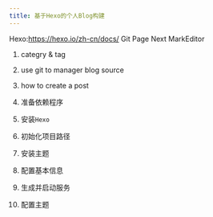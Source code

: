 ```yaml
---
title: 基于Hexo的个人Blog构建
---
```

Hexo:https://hexo.io/zh-cn/docs/
Git Page
Next
MarkEditor
1. categry & tag
2. use git to manager blog source
3. how to create a post

0. 准备依赖程序
1. 安装`Hexo`
2. 初始化项目路径
3. 安装主题
4. 配置基本信息
5. 生成并启动服务
6. 配置主题